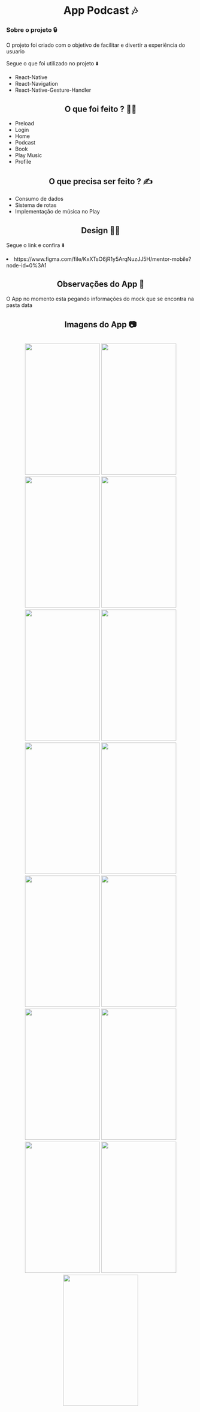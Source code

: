 <h1 align="center" > App Podcast 🎶 </h1>

<h3 > Sobre o projeto 🔒 </h3>
<p> O projeto foi criado com o objetivo de facilitar e divertir a experiência do usuario </p>


<p> Segue o que foi utilizado no projeto ⬇️ </p>
<ul>
<li> React-Native</li>
<li>React-Navigation</li>
<li> React-Native-Gesture-Handler</li>
</ul>

<h2 align="center" > O que foi feito ? 🤷‍♀️ </h2>
<ul>
<li> Preload</li>
<li>Login</li>
<li> Home</li>
<li> Podcast</li>
<li> Book</li>
<li> Play Music</li>
<li> Profile </li>
</ul>

<h2 align="center" > O que  precisa ser feito ? ✍️</h2>
<ul>
<li> Consumo de dados</li>
<li>Sistema de rotas</li>
<li> Implementação de música no Play </li>
</ul>

<h2 align="center" > Design 👩‍💻</h2>
<p>Segue o link e confira ⬇️ </p>
<li> https://www.figma.com/file/KxXTsO6jR1y5ArqNuzJJ5H/mentor-mobile?node-id=0%3A1 </li>
  
 <h2 align="center" > Observações do App 📣</h2>
 <p> O App no momento esta pegando informações do mock que se encontra na pasta data </p>
 
 <h2 align="center" > Imagens do App 📷 <h2>
 <div flex-direction= "row" align="center" >
 <img src= "https://user-images.githubusercontent.com/106625518/171928530-9ed6fb32-9916-423b-834b-5c4e133d66b6.png" width= "200px" height= "350px" /> 
 <img src= "https://user-images.githubusercontent.com/106625518/171929034-d56c8e3f-f44a-4591-bb1e-3d75b983b356.png" width= "200px" height= "350px"/>
 <img src= "https://user-images.githubusercontent.com/106625518/171930213-0fc719b9-75ba-47e4-bb90-86bae00175c2.png" width= "200px" height= "350px"/>
 <img src= "https://user-images.githubusercontent.com/106625518/171930335-b5a6f781-f7fb-4676-a3fd-471f00cb115f.png" width= "200px" height= "350px"/>
 <img src= "https://user-images.githubusercontent.com/106625518/171930540-828ddcfa-874e-40e6-ae35-f6dc8f5b496d.png" width= "200px" height= "350px"/>
 <img src= "https://user-images.githubusercontent.com/106625518/171931325-c673e917-66a9-45c9-878f-37bf6cb8997a.png" width= "200px" height= "350px"/>
 <img src= "https://user-images.githubusercontent.com/106625518/171932997-fef7c776-e4f2-4e58-9db9-c45fd46252d8.png" width= "200px" height= "350px"/>
 <img src= "https://user-images.githubusercontent.com/106625518/171933356-6d35bc2a-491a-4c15-9e0f-379fd992d5b7.png" width= "200px" height= "350px"/>
 <img src= "https://user-images.githubusercontent.com/106625518/171933681-b4c46b6a-3b16-4277-8724-09e9a6c65663.png" width= "200px" height= "350px"/>
 <img src= "https://user-images.githubusercontent.com/106625518/171933812-7585f383-71a3-4d58-b79b-079b5478ba56.png" width= "200px" height= "350px"/>
 <img src= "https://user-images.githubusercontent.com/106625518/171934004-72ded209-f1a5-460d-9920-70b737131f9d.png" width= "200px" height= "350px"/>
 <img src= "https://user-images.githubusercontent.com/106625518/171934175-6a51611f-579b-46a5-af11-bbe98de2778e.png" width= "200px" height= "350px"/>
 <img src= "https://user-images.githubusercontent.com/106625518/171934511-57649914-f65b-4512-9872-d333d2b661f9.png" width= "200px" height= "350px"/>
 <img src= "https://user-images.githubusercontent.com/106625518/171934517-728e81a2-cff1-4a9a-b69d-24f46bd82c93.png" width= "200px" height= "350px" />
 <img src= "https://user-images.githubusercontent.com/106625518/171934847-f496580f-7882-4cce-904a-d01e286af513.png" width= "200px" height= "350px"
   


  </div>
